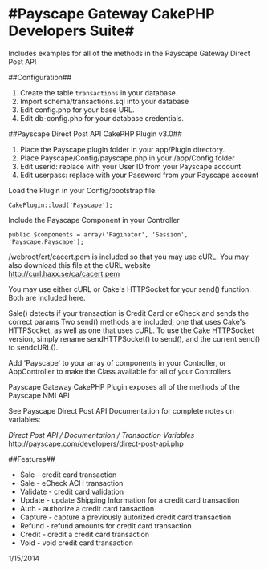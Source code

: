 
#Payscape Gateway CakePHP Developers Suite#
============================================
	 
Includes examples for all of the methods in the Payscape Gateway Direct Post API

##Configuration## 
1. Create the table `transactions` in your database. 
2. Import schema/transactions.sql into your database
3. Edit config.php for your base URL.
4. Edit db-config.php for your database credentials.
 	  
	
##Payscape Direct Post API CakePHP Plugin v3.0##
	  
1. Place the Payscape plugin folder in your app/Plugin directory. 
2. Place Payscape/Config/payscape.php in your /app/Config folder
3. Edit userid: replace with your User ID from your Payscape account
4. Edit userpass: replace with your Password from your Payscape account
	  
	  
Load the Plugin in your Config/bootstrap file. 
```
CakePlugin::load('Payscape');
```	  
Include the Payscape Component in your Controller 
```
public $components = array('Paginator', 'Session', 'Payscape.Payscape');
```
	  
/webroot/crt/cacert.pem is included so that you may use cURL. 
You may also download this file at the cURL website http://curl.haxx.se/ca/cacert.pem 
	 
	  
You may use either cURL or Cake's HTTPSocket for your send() function.
Both are included here. 
	  
Sale() detects if your transaction is Credit Card or eCheck and sends the correct params 
Two send() methods are included, one that uses Cake's HTTPSocket, as well as one that uses cURL.
To use the Cake HTTPSocket version, simply rename sendHTTPSocket() to send(), and the current send() to sendcURL(). 
	  
	  
Add 'Payscape' to your array of components in your Controller, or AppController 
to make the Class available for all of your Controllers
	  
Payscape Gateway CakePHP Plugin exposes all of the methods of the Payscape NMI API
	  
See Payscape Direct Post API Documentation for complete notes on variables:
	  
*Direct Post API / Documentation / Transaction Variables*
http://payscape.com/developers/direct-post-api.php
	  
##Features## 
* Sale - credit card transaction
* Sale - eCheck ACH transaction
* Validate - credit card validation
* Update - update Shipping Information for a credit card transaction
* Auth - authorize a credit card tansaction
* Capture - capture a previously autorized credit card transaction
* Refund - refund amounts for credit card transaction
* Credit - credit a credit card transaction
* Void - void credit card transaction
 	  
1/15/2014
	  
	 
